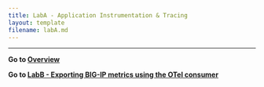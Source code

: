 ```yaml
---
title: LabA - Application Instrumentation & Tracing
layout: template
filename: labA.md
--- 
```


---
**Go to [Overview](readme.md)**

**Go to [LabB - Exporting BIG-IP metrics using the OTel consumer](labA.md)**